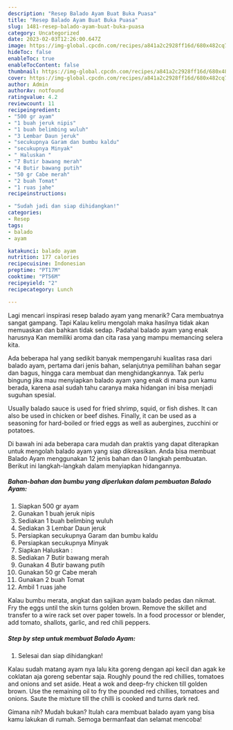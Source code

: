 ```yaml
---
description: "Resep Balado Ayam Buat Buka Puasa"
title: "Resep Balado Ayam Buat Buka Puasa"
slug: 1481-resep-balado-ayam-buat-buka-puasa
category: Uncategorized
date: 2023-02-03T12:26:00.647Z
image: https://img-global.cpcdn.com/recipes/a841a2c2928ff16d/680x482cq70/balado-ayam-foto-resep-utama.jpg
hideToc: false
enableToc: true
enableTocContent: false
thumbnail: https://img-global.cpcdn.com/recipes/a841a2c2928ff16d/680x482cq70/balado-ayam-foto-resep-utama.jpg
cover: https://img-global.cpcdn.com/recipes/a841a2c2928ff16d/680x482cq70/balado-ayam-foto-resep-utama.jpg
author: Admin
authorAv: notfound
ratingvalue: 4.2
reviewcount: 11
recipeingredient:
- "500 gr ayam"
- "1 buah jeruk nipis"
- "1 buah belimbing wuluh"
- "3 Lembar Daun jeruk"
- "secukupnya Garam dan bumbu kaldu"
- "secukupnya Minyak"
- " Haluskan "
- "7 Butir bawang merah"
- "4 Butir bawang putih"
- "50 gr Cabe merah"
- "2 buah Tomat"
- "1 ruas jahe"
recipeinstructions:

- "Sudah jadi dan siap dihidangkan!"
categories:
- Resep
tags:
- balado
- ayam

katakunci: balado ayam 
nutrition: 177 calories
recipecuisine: Indonesian
preptime: "PT17M"
cooktime: "PT56M"
recipeyield: "2"
recipecategory: Lunch

---
```



Lagi mencari inspirasi resep balado ayam yang menarik? Cara membuatnya sangat gampang. Tapi Kalau keliru mengolah maka hasilnya tidak akan memuaskan dan bahkan tidak sedap. Padahal balado ayam yang enak harusnya Kan memiliki aroma dan cita rasa yang mampu memancing selera kita.


Ada beberapa hal yang sedikit banyak mempengaruhi kualitas rasa dari balado ayam, pertama dari jenis bahan, selanjutnya pemilihan bahan segar dan bagus, hingga cara membuat dan menghidangkannya. Tak perlu bingung jika mau menyiapkan balado ayam yang enak di mana pun kamu berada, karena asal sudah tahu caranya maka hidangan ini bisa menjadi suguhan spesial.

Usually balado sauce is used for fried shrimp, squid, or fish dishes. It can also be used in chicken or beef dishes. Finally, it can be used as a seasoning for hard-boiled or fried eggs as well as aubergines, zucchini or potatoes.


Di bawah ini ada beberapa cara mudah dan praktis yang dapat diterapkan untuk mengolah balado ayam yang siap dikreasikan. Anda bisa membuat Balado Ayam menggunakan 12 jenis bahan dan 0 langkah pembuatan. Berikut ini langkah-langkah dalam menyiapkan hidangannya.

<!--inarticleads1-->

##### Bahan-bahan dan bumbu yang diperlukan dalam pembuatan Balado Ayam:

1. Siapkan 500 gr ayam
1. Gunakan 1 buah jeruk nipis
1. Sediakan 1 buah belimbing wuluh
1. Sediakan 3 Lembar Daun jeruk
1. Persiapkan secukupnya Garam dan bumbu kaldu
1. Persiapkan secukupnya Minyak
1. Siapkan  Haluskan :
1. Sediakan 7 Butir bawang merah
1. Gunakan 4 Butir bawang putih
1. Gunakan 50 gr Cabe merah
1. Gunakan 2 buah Tomat
1. Ambil 1 ruas jahe


Kalau bumbu merata, angkat dan sajikan ayam balado pedas dan nikmat. Fry the eggs until the skin turns golden brown. Remove the skillet and transfer to a wire rack set over paper towels. In a food processor or blender, add tomato, shallots, garlic, and red chili peppers. 

<!--inarticleads2-->

##### Step by step untuk membuat Balado Ayam:


1. Selesai dan siap dihidangkan!

Kalau sudah matang ayam nya lalu kita goreng dengan api kecil dan agak ke coklatan aja goreng sebentar saja. Roughly pound the red chillies, tomatoes and onions and set aside. Heat a wok and deep-fry chicken till golden brown. Use the remaining oil to fry the pounded red chillies, tomatoes and onions. Saute the mixture till the chilli is cooked and turns dark red. 

Gimana nih? Mudah bukan? Itulah cara membuat balado ayam yang bisa kamu lakukan di rumah. Semoga bermanfaat dan selamat mencoba!
